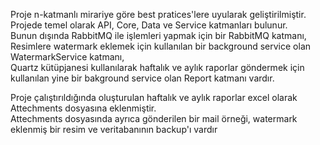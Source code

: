  Proje n-katmanlı mirariye göre best pratices'lere uyularak geliştirilmiştir.<br/>
 Projede temel olarak API, Core, Data ve Service katmanları bulunur.<br/>
 Bunun dışında RabbitMQ ile işlemleri yapmak için bir RabbitMQ katmanı,<br/>
 Resimlere watermark eklemek için kullanılan bir background service olan WatermarkService katmanı,<br/>
 Quartz kütüpjanesi kullanılarak haftalık ve aylık raporlar göndermek için kullanılan yine bir bakground service olan Report katmanı vardır.<br/>
 
 Proje çalıştırıldığında oluşturulan haftalık ve aylık raporlar excel olarak Attechments dosyasına eklenmiştir.<br/>
 Attechments dosyasında ayrıca gönderilen bir mail örneği, watermark eklenmiş bir resim ve veritabanının backup'ı vardır
